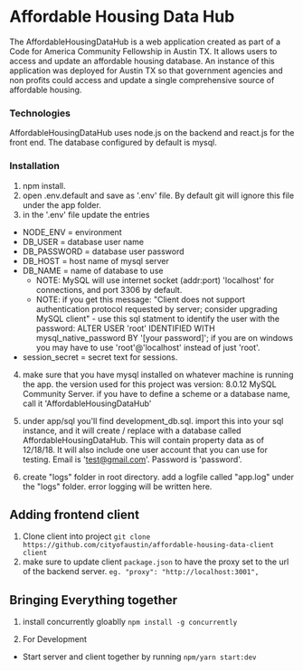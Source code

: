 # Affordable Housing Data Hub
The AffordableHousingDataHub is a web application created as part of a Code for America Community Fellowship in Austin TX. It allows users to access and update an affordable housing database. An instance of this application was deployed for Austin TX so that government agencies and non profits could access and update a single comprehensive source of affordable housing.

### Technologies
AffordableHousingDataHub uses node.js on the backend and react.js for the front end. The database configured by default is mysql.

### Installation
1. npm install.
2. open .env.default and save as '.env' file. By default git will ignore this file under the app folder.
3. in the '.env' file update the entries
  - NODE_ENV = environment
  - DB_USER = database user name
  - DB_PASSWORD = database user password
  - DB_HOST = host name of mysql server
  - DB_NAME = name of database to use
    - NOTE: MySQL will use internet socket (addr:port) 'localhost' for connections, and port 3306 by default.
    - NOTE: if you get this message: "Client does not support authentication protocol requested by server; consider upgrading  MySQL client" - use this sql statment to identify the user with the password: ALTER USER 'root' IDENTIFIED WITH mysql_native_password BY '[your password]'; if you are on windows you may have to use 'root'@'localhost' instead of just 'root'.
  - session_secret = secret text for sessions.

4. make sure that you have mysql installed on whatever machine is running the app. the version used for this project was version: 8.0.12 MySQL Community Server. if you have to define a scheme or a database name, call it 'AffordableHousingDataHub'
5. under app/sql you'll find development_db.sql. import this into your sql instance, and it will create / replace with a database called AffordableHousingDataHub. This will contain property data as of 12/18/18. It will also include one user account that you can use for testing. Email is 'test@gmail.com'. Password is 'password'.

6. create "logs" folder in root directory. add a logfile called "app.log" under the "logs" folder. error logging will be written here.





## Adding frontend client
1. Clone client into project `git clone https://github.com/cityofaustin/affordable-housing-data-client client`
2. make sure to update client `package.json` to have the proxy set to the url of the backend server. `eg. "proxy": "http://localhost:3001",`

## Bringing Everything together
1. install concurrently gloablly 
`npm install -g concurrently`

2. For Development
  - Start server and client together by running  `npm/yarn start:dev `
    
